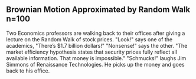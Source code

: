## Brownian Motion Approximated by Random Walk n=100

Two Economics professors are walking back to their offices after giving a lecture on the Random Walk of stock prices.
"Look!" says one of the academics, "There’s $1.7 billion dollars!"
"Nonsense!" says the other. "The market efficiency hypothesis states that security prices fully reflect all available information. That money is impossible."
"Schmucks!" laughs Jim Simmons of Renaissance Technologies. He picks up the money and goes back to his office.
